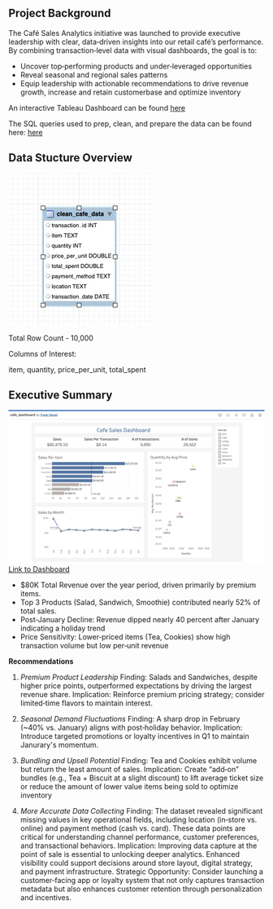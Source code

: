 ## Project Background
The Café Sales Analytics initiative was launched to provide executive leadership with clear, data‑driven insights into our retail café’s performance. By combining transaction‑level data with visual dashboards, the goal is to:
- Uncover top‑performing products and under‑leveraged opportunities
- Reveal seasonal and regional sales patterns
- Equip leadership with actionable recommendations to drive revenue growth, increase and retain customerbase and optimize inventory

An interactive Tableau Dashboard can be found [here](https://public.tableau.com/shared/ZD7WZCG4J?:display_count=n&:origin=viz_share_link)

The SQL queries used to prep, clean, and prepare the data can be found here: [here](https://github.com/frankcd21/Cafe-Sales-Report/blob/1faf55bfa911fb7be4dac344ef01e7f8901cfa48/cafe_cleaned_data.sql)


## Data Stucture Overview
 ![Clean Fact Table](https://raw.githubusercontent.com/frankcd21/Cafe-Sales-Report/841bc9f596ed4b0548cd4aba2b0075bf5fd2d772/test/Clean_cafe_data_ftable.jpg) 

Total Row Count - 10,000

Columns of Interest:

item, quantity, price_per_unit, total_spent



## Executive Summary


![Cafe Sales Dashboard](https://raw.githubusercontent.com/frankcd21/Cafe-Sales-Report/197f6fa3f1e8a4a8ce9e178419f0441745756bea/test/Cafe_Sales_Dashboard_img.png)
[Link to Dashboard](https://public.tableau.com/shared/ZD7WZCG4J?:display_count=n&:origin=viz_share_link)
- $80K Total Revenue over the year period, driven primarily by premium items.
- Top 3 Products (Salad, Sandwich, Smoothie) contributed  nearly 52% of total sales.
- Post‑January Decline: Revenue dipped nearly 40 percent after January indicating a holiday trend
- Price Sensitivity: Lower‑priced items (Tea, Cookies) show high transaction volume but low per‑unit revenue

**Recommendations**
1. *Premium Product Leadership*
Finding: Salads and Sandwiches, despite higher price points, outperformed expectations by driving the largest revenue share.
Implication: Reinforce premium pricing strategy; consider limited‑time flavors to maintain interest.

2. *Seasonal Demand Fluctuations*
Finding: A sharp drop in February (~40% vs. January) aligns with post‑holiday behavior.
Implication: Introduce targeted promotions or loyalty incentives in Q1 to maintain Janurary's momentum.

3. *Bundling and Upsell Potential*
Finding: Tea and Cookies exhibit volume but return the least amount of sales.
Implication: Create “add‑on” bundles (e.g., Tea + Biscuit at a slight discount) to lift average ticket size or reduce the amount of lower value items being sold to optimize inventory

4. *More Accurate Data Collecting*
Finding: The dataset revealed significant missing values in key operational fields, including location (in‑store vs. online) and payment method (cash vs. card). These data points are critical for understanding channel performance, customer preferences, and transactional behaviors.
Implication: Improving data capture at the point of sale is essential to unlocking deeper analytics. Enhanced visibility could support decisions around store layout, digital strategy, and payment infrastructure.
Strategic Opportunity: Consider launching a customer‑facing app or loyalty system that not only captures transaction metadata but also enhances customer retention through personalization and incentives.



